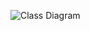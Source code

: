 ![Class Diagram](https://github.com/GalRabin/csharp-course/blob/master/Ex3/GarageLogic/Objects.puml)
